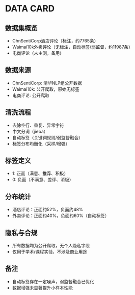 # DATA CARD

## 数据集概览
- ChnSentiCorp酒店评论（标注，约7765条）
- Waimai10k外卖评论（无标注，自动标签/弱监督，约11987条）
- 电商评论（未主测，备用）

## 数据来源
- ChnSentiCorp: 清华NLP组公开数据
- Waimai10k: 公开爬取，原始无标签
- 电商评论: 公开爬取

## 清洗流程
- 去除空行、重复、异常字符
- 中文分词（jieba）
- 自动标签（关键词规则/弱监督融合）
- 标签分布均衡化（采样/增强）

## 标签定义
- 1: 正面（满意、推荐、积极）
- 0: 负面（不满意、差评、消极）

## 分布统计
- 酒店评论：正面约52%，负面约48%
- 外卖评论：正面约40%，负面约60%（自动标签）

## 隐私与合规
- 所有数据均为公开爬取，无个人隐私字段
- 仅用于学术/课程实验，不涉及商业用途

## 备注
- 自动标签存在一定噪声，弱监督融合已优化
- 数据增强未显著提升小样本性能
